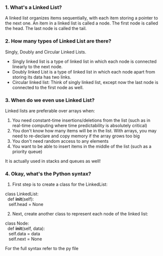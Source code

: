 ### 1. What's a Linked List?
A linked list organizes items sequentially, with each item storing a pointer to the next one. An item in a linked list is called a node. The first node is called the head. The last node is called the tail.

### 2. How many types of Linked List are there?
Singly, Doubly and Circular Linked Lists. 
- Singly linked list is a type of linked list in which each node is connected linearly to the next node.
- Doubly linked List is a type of linked list in which each node apart from storing its data has two links.
- Circular linked list: Think of singly linked list, except now the last node is connected to the first node as well.

### 3. When do we even use Linked List?
Linked lists are preferable over arrays when:

1. You need constant-time insertions/deletions from the list (such as in real-time computing where time predictability is absolutely critical)
2. You don't know how many items will be in the list. With arrays, you may need to re-declare and copy memory if the array grows too big
3. You don't need random access to any elements
4. You want to be able to insert items in the middle of the list (such as a priority queue)

It is actually used in stacks and queues as well!

### 4. Okay, what's the Python syntax?
1. First step is to create a class for the LinkedList:

class LinkedList:\
&nbsp;&nbsp;def __init__(self):\
&nbsp;&nbsp;&nbsp;self.head = None
        
        
2. Next, create another class to represent each node of the linked list:


class Node:\
&nbsp;&nbsp;def __init__(self, data):\
&nbsp;&nbsp;&nbsp;self.data = data\
&nbsp;&nbsp;&nbsp;self.next = None

For the full syntax refer to the py file
